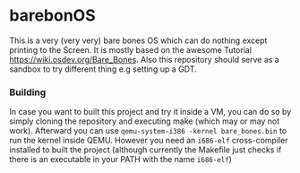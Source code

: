 # barebonOS

This is a very (very very) bare bones OS which can do nothing except printing to the Screen.
It is mostly based on the awesome Tutorial https://wiki.osdev.org/Bare_Bones. Also this 
repository should serve as a sandbox to try different thing e.g setting up a GDT.

### Building

In case you want to built this project and try it inside a VM, you can do so by simply cloning
the repository and executing make (which may or may not work). Afterward you can use 
`qemu-system-i386 -kernel bare_bones.bin` to run the kernel inside QEMU. 
However you need an `i686-elf` cross-compiler installed to built the project (although currently
the Makefile just checks if there is an executable in your PATH with the name `i686-elf`)
